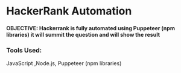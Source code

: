 <h1>HackerRank Automation</h1>
<h4> OBJECTIVE: Hackerrank is fully automated using  Puppeteer  (npm libraries) it will summit the question and will show the result 
  
  <h3> Tools Used: </h3>
  JavaScript ,Node.js, Puppeteer (npm libraries)
